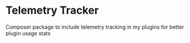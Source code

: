 # Telemetry Tracker
Composer package to include telemetry tracking in my plugins for better plugin usage stats
